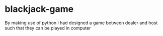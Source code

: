 # blackjack-game
By making use of python  i had designed a game between dealer and host such that they can be played in computer
